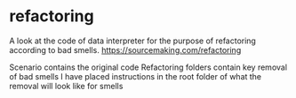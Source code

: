 # refactoring
A look at the code of data interpreter for the purpose of refactoring according to bad smells. https://sourcemaking.com/refactoring

Scenario contains the original code
Refactoring folders contain key removal of bad smells
I have placed instructions in the root folder of what the removal will look like for smells

